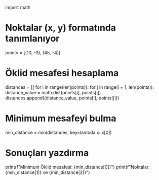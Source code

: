 
import math

# Noktalar (x, y) formatında tanımlanıyor
points = [(10, -3), (45, -4)]

# Öklid mesafesi hesaplama
distances = []
for i in range(len(points)):
    for j in range(i + 1, len(points)):
        distance_value = math.dist(points[i], points[j])
        distances.append((distance_value, points[i], points[j]))

# Minimum mesafeyi bulma
min_distance = min(distances, key=lambda x: x[0])

# Sonuçları yazdırma
print(f"Minimum Öklid mesafesi: {min_distance[0]}")
print(f"Noktalar: {min_distance[1]} ve {min_distance[2]}")
